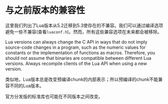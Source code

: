 与之前版本的兼容性
===============

这里我们列出了Lua版本从5.2迁移到5.3使存在的不兼容。我们可以通过编译选项避免一些不兼容(查看`luaconf.h`)。然而，所有这些兼容选项在未来都会被移除。

Lua versions can always change the C API in ways that do not imply source-code changes in a program, such as the numeric values for constants or the implementation of functions as macros. Therefore, you should not assume that binaries are compatible between different Lua versions. Always recompile clients of the Lua API when using a new version.

类似地，Lua版本总是改变预编译chunk的内部表示；所以预编译的chunk不能兼容不同的Lua版本。

官方分发版的标准库也可能在不同版本之间改变。
